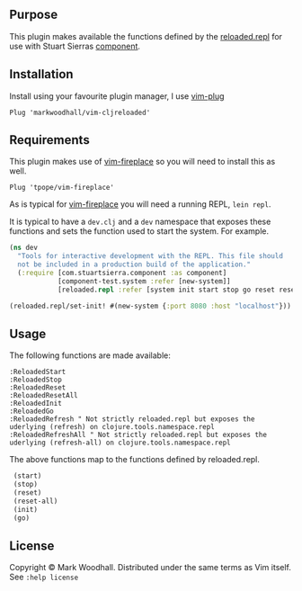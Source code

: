## Purpose

This plugin makes available the functions defined by the [reloaded.repl](https://github.com/weavejester/reloaded.repl) for use with Stuart Sierras [component](https://github.com/stuartsierra/component).

## Installation

Install using your favourite plugin manager,
I use [vim-plug](https://github.com/junegunn/vim-plug)

```vim
Plug 'markwoodhall/vim-cljreloaded'
```

## Requirements

This plugin makes use of [vim-fireplace](https://github.com/tpope/vim-fireplace) so you will need to install this as well.

```vim
Plug 'tpope/vim-fireplace'

```

As is typical for [vim-fireplace](https://github.com/tpope/vim-fireplace) you will need a running REPL, `lein repl`.

It is typical to have a `dev.clj` and a `dev` namespace that exposes these functions and sets the function used to start the system. For example.

```clojure
(ns dev
  "Tools for interactive development with the REPL. This file should
  not be included in a production build of the application."
  (:require [com.stuartsierra.component :as component]
            [component-test.system :refer [new-system]]
            [reloaded.repl :refer [system init start stop go reset reset-all]]))

(reloaded.repl/set-init! #(new-system {:port 8080 :host "localhost"}))

```

## Usage

The following functions are made available:

```vim
:ReloadedStart
:ReloadedStop
:ReloadedReset
:ReloadedResetAll
:ReloadedInit
:ReloadedGo
:ReloadedRefresh " Not strictly reloaded.repl but exposes the uderlying (refresh) on clojure.tools.namespace.repl
:ReloadedRefreshAll " Not strictly reloaded.repl but exposes the uderlying (refresh-all) on clojure.tools.namespace.repl
```

The above functions map to the functions defined by reloaded.repl.

```clojure
 (start)
 (stop)
 (reset)
 (reset-all)
 (init)
 (go)
 ```

## License
Copyright © Mark Woodhall. Distributed under the same terms as Vim itself. See `:help license`
